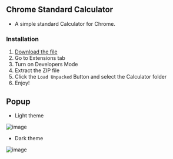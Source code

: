 ## Chrome Standard Calculator
- A simple standard Calculator for Chrome.

### Installation
1. [Download the file](https://github.com/Charlzk05/Chrome-Standard-Calculator/releases)
2. Go to Extensions tab
3. Turn on Developers Mode
5. Extract the ZIP file
6. Click the ``Load Unpacked`` Button and select the Calculator folder
7. Enjoy!

## Popup
- Light theme

![image](https://user-images.githubusercontent.com/104715127/194051381-8931ad33-17f1-42af-b25d-b070c21b9ea9.png)

- Dark theme

![image](https://user-images.githubusercontent.com/104715127/194051457-2cb209bb-241e-48ad-b1fd-a1aac16f6be7.png)
